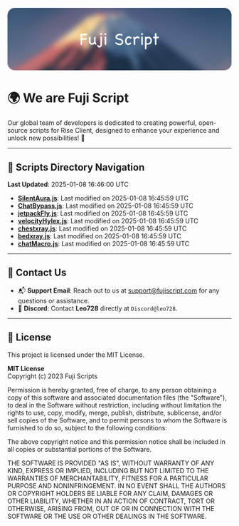 ![Banner](.github/b.webp)

# 🌍 **We are Fuji Script**

Our global team of developers is dedicated to creating powerful, open-source scripts for Rise Client, designed to enhance your experience and unlock new possibilities! 🌟

---
<!-- SCRIPTS_NAVIGATION_START -->
## 📂 **Scripts Directory Navigation**

**Last Updated**: 2025-01-08 16:46:00 UTC

- **[SilentAura.js](scripts/SilentAura.js)**: Last modified on 2025-01-08 16:45:59 UTC
- **[ChatBypass.js](scripts/ChatBypass.js)**: Last modified on 2025-01-08 16:45:59 UTC
- **[jetpackFly.js](scripts/jetpackFly.js)**: Last modified on 2025-01-08 16:45:59 UTC
- **[velocityHylex.js](scripts/velocityHylex.js)**: Last modified on 2025-01-08 16:45:59 UTC
- **[chestxray.js](scripts/chestxray.js)**: Last modified on 2025-01-08 16:45:59 UTC
- **[bedxray.js](scripts/bedxray.js)**: Last modified on 2025-01-08 16:45:59 UTC
- **[chatMacro.js](scripts/chatMacro.js)**: Last modified on 2025-01-08 16:45:59 UTC

<!-- SCRIPTS_NAVIGATION_END -->

---

## 💬 **Contact Us**  
- 📬 **Support Email**: Reach out to us at [support@fujiscript.com](mailto:support@fujiscript.com) for any questions or assistance.  
- 💬 **Discord**: Contact **Leo728** directly at `Discord@leo728`.

---

## 📜 **License**

This project is licensed under the MIT License.  

**MIT License**  
Copyright (c) 2023 Fuji Scripts  

Permission is hereby granted, free of charge, to any person obtaining a copy of this software and associated documentation files (the "Software"), to deal in the Software without restriction, including without limitation the rights to use, copy, modify, merge, publish, distribute, sublicense, and/or sell copies of the Software, and to permit persons to whom the Software is furnished to do so, subject to the following conditions:  

The above copyright notice and this permission notice shall be included in all copies or substantial portions of the Software.  

THE SOFTWARE IS PROVIDED "AS IS", WITHOUT WARRANTY OF ANY KIND, EXPRESS OR IMPLIED, INCLUDING BUT NOT LIMITED TO THE WARRANTIES OF MERCHANTABILITY, FITNESS FOR A PARTICULAR PURPOSE AND NONINFRINGEMENT. IN NO EVENT SHALL THE AUTHORS OR COPYRIGHT HOLDERS BE LIABLE FOR ANY CLAIM, DAMAGES OR OTHER LIABILITY, WHETHER IN AN ACTION OF CONTRACT, TORT OR OTHERWISE, ARISING FROM, OUT OF OR IN CONNECTION WITH THE SOFTWARE OR THE USE OR OTHER DEALINGS IN THE SOFTWARE.  
